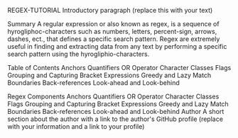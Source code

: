 REGEX-TUTORIAL
Introductory paragraph (replace this with your text)

Summary
A regular expression or also known as regex, is a sequence of hyrogliphoc-characters such as numbers, letters, percent-sign, arrows, dashes, ect., that defines a specific search pattern. Regex are extremely useful in finding and extracting data from any text by performing a specific search pattern using the hyrogliphio-characters.

Table of Contents
Anchors
Quantifiers
OR Operator
Character Classes
Flags
Grouping and Capturing
Bracket Expressions
Greedy and Lazy Match
Boundaries
Back-references
Look-ahead and Look-behind

Regex Components
Anchors
Quantifiers
OR Operator
Character Classes
Flags
Grouping and Capturing
Bracket Expressions
Greedy and Lazy Match
Boundaries
Back-references
Look-ahead and Look-behind
Author
A short section about the author with a link to the author's GitHub profile (replace with your information and a link to your profile)